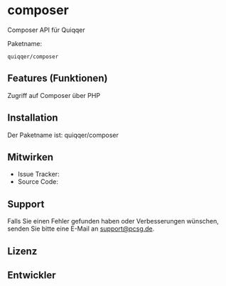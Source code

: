 composer
========

Composer API für Quiqqer

Paketname:

    quiqqer/composer


Features (Funktionen)
--------
Zugriff auf Composer über PHP

Installation
------------

Der Paketname ist: quiqqer/composer


Mitwirken
----------

- Issue Tracker: 
- Source Code: 


Support
-------

Falls Sie einen Fehler gefunden haben oder Verbesserungen wünschen,
senden Sie bitte eine E-Mail an support@pcsg.de.


Lizenz
-------


Entwickler
--------
